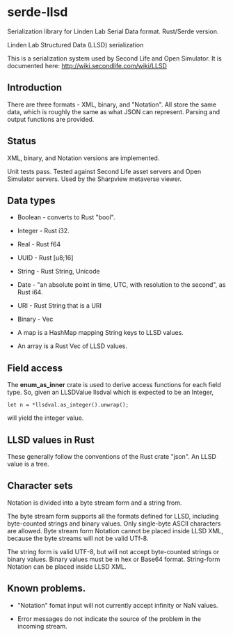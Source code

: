 # serde-llsd
Serialization library for Linden Lab Serial Data format. Rust/Serde version.

Linden Lab Structured Data (LLSD) serialization

This is a serialization system used by Second Life and Open Simulator. 
It is documented here: http://wiki.secondlife.com/wiki/LLSD

## Introduction

There are three formats - XML, binary, and "Notation". All store
the same data, which is roughly the same as what JSON can represent.
Parsing and output functions are provided.



## Status
XML, binary, and Notation versions are implemented.

Unit tests pass. Tested against Second Life asset servers and Open Simulator servers.
Used by the Sharpview metaverse viewer.

## Data types

- Boolean - converts to Rust "bool".
- Integer - Rust i32.
- Real - Rust f64
- UUID - Rust [u8;16]
- String - Rust String, Unicode
- Date - "an absolute point in time, UTC, with resolution to the second", as Rust i64.
- URI - Rust String that is a URI
- Binary - Vec<u8>

- A map is a HashMap mapping String keys to LLSD values. 

- An array is a Rust Vec of LLSD values. 

## Field access

The **enum_as_inner** crate is used to derive access functions for each field type.
So, given an LLSDValue llsdval which is expected to be an Integer,

    let n = *llsdval.as_integer().unwrap();
    
will yield the integer value. 

## LLSD values in Rust

These generally follow the conventions of the Rust crate "json".
An LLSD value is a tree.

## Character sets

Notation is divided into a byte stream form and a string from. 

The byte stream form supports all the formats defined for LLSD, including
byte-counted strings and binary values. Only single-byte ASCII characters are allowed.
Byte stream form Notation cannot be placed inside LLSD XML, because the byte streams
will not be valid UTf-8.

The string form is valid UTF-8, but will not accept byte-counted strings or binary values.
Binary values must be in hex or Base64 format. String-form Notation can be placed inside
LLSD XML.

## Known problems.
- "Notation" fomat input will not currently accept infinity or NaN values.

- Error messages do not indicate the source of the problem in the incoming stream.


